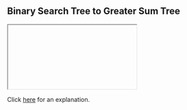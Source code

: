 ##  Binary Search Tree to Greater Sum Tree 

<iframe></iframe>

Click [here](Explanation.md) for an explanation.

